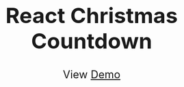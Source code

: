 <h1 align="center" style="font-size: 50px">
    React Christmas Countdown
</h1>
<p align="center" style="font-size: 25px">View <a href="https://christmas.sanjaysunil.me/">Demo</a>